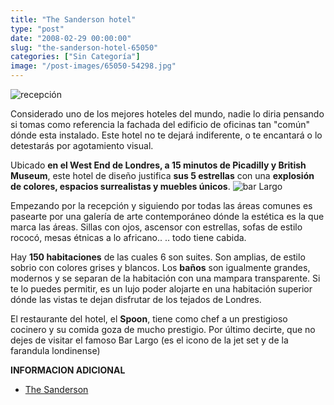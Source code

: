 ```yaml
---
title: "The Sanderson hotel"
type: "post"
date: "2008-02-29 00:00:00"
slug: "the-sanderson-hotel-65050"
categories: ["Sin Categoría"]
image: "/post-images/65050-54298.jpg"
---
```


![recepción](/post-images/65050-54298.jpg "recepción")

Considerado uno de los mejores hoteles del mundo, nadie lo diria pensando si tomas como referencia la fachada del edificio de oficinas tan "común" dónde esta instalado. Este hotel no te dejará indiferente, o te encantará o lo detestarás por agotamiento visual.

 Ubicado **en el West End de Londres, a 15 minutos de Picadilly y British Museum**, este hotel de diseño justifica **sus 5 estrellas** con una **explosión de colores, espacios surrealistas y muebles únicos**. ![bar Largo](/post-images/65050-54297.jpg "bar Largo")

Empezando por la recepción y siguiendo por todas las áreas comunes es pasearte por una galería de arte contemporáneo dónde la estética es la que marca las áreas. Sillas con ojos, ascensor con estrellas, sofas de estilo rococó, mesas étnicas a lo africano.. .. todo tiene cabida.

Hay **150 habitaciones** de las cuales 6 son suites. Son amplias, de estilo sobrio con colores grises y blancos. Los **baños** son igualmente grandes, modernos y se separan de la habitación con una mampara transparente. Si te lo puedes permitir, es un lujo poder alojarte en una habitación superior dónde las vistas te dejan disfrutar de los tejados de Londres.

El restaurante del hotel, el **Spoon**, tiene como chef a un prestigioso cocinero y su comida goza de mucho prestigio. Por último decirte, que no dejes de visitar el famoso Bar Largo (es el icono de la jet set y de la farandula londinense)

**INFORMACION ADICIONAL**

- [The Sanderson](http://www.sandersonlondon.com/)